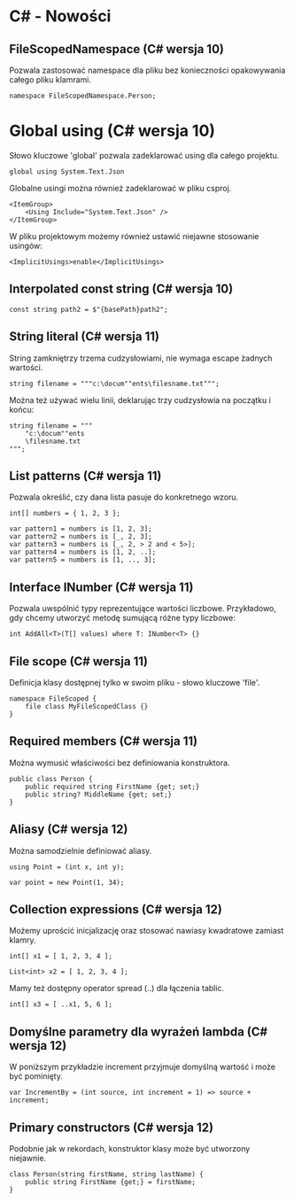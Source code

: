 # C# - Nowości

## FileScopedNamespace (C# wersja 10)

Pozwala zastosować namespace dla pliku bez konieczności opakowywania całego pliku klamrami.

    namespace FileScopedNamespace.Person;

# Global using (C# wersja 10)

Słowo kluczowe 'global' pozwala zadeklarować using dla całego projektu.

    global using System.Text.Json

Globalne usingi można również zadeklarować w pliku csproj.

    <ItemGroup>
        <Using Include="System.Text.Json" />
    </ItemGroup>

W pliku projektowym możemy również ustawić niejawne stosowanie usingów:

    <ImplicitUsings>enable</ImplicitUsings>

## Interpolated const string (C# wersja 10)

    const string path2 = $"{basePath}path2";

## String literal (C# wersja 11)

String zamkniętrzy trzema cudzysłowiami, nie wymaga escape żadnych wartości.

    string filename = """c:\docum""ents\filesname.txt""";

Można też używać wielu linii, deklarując trzy cudzysłowia na początku i końcu:

    string filename = """
        "c:\docum""ents
        \filesname.txt
    """;

## List patterns (C# wersja 11)

Pozwala określić, czy dana lista pasuje do konkretnego wzoru.

    int[] numbers = { 1, 2, 3 };

    var pattern1 = numbers is [1, 2, 3];
    var pattern2 = numbers is [_, 2, 3];
    var pattern3 = numbers is [_, 2, > 2 and < 5>];
    var pattern4 = numbers is [1, 2, ..];
    var pattern5 = numbers is [1, .., 3];

## Interface INumber (C# wersja 11)

Pozwala uwspólnić typy reprezentujące wartości liczbowe. Przykładowo, gdy chcemy utworzyć metodę sumującą różne typy liczbowe:

    int AddAll<T>(T[] values) where T: INumber<T> {}

## File scope (C# wersja 11)

Definicja klasy dostępnej tylko w swoim pliku - słowo kluczowe 'file'.

    namespace FileScoped {
        file class MyFileScopedClass {}
    }

## Required members (C# wersja 11)

Można wymusić właściwości bez definiowania konstruktora.

    public class Person {
        public required string FirstName {get; set;}
        public string? MiddleName {get; set;}
    }

## Aliasy (C# wersja 12)

Można samodzielnie definiować aliasy.

    using Point = (int x, int y);

    var point = new Point(1, 34);

## Collection expressions (C# wersja 12)

Możemy uprościć inicjalizację oraz stosować nawiasy kwadratowe zamiast klamry.

    int[] x1 = [ 1, 2, 3, 4 ];

    List<int> x2 = [ 1, 2, 3, 4 ];

Mamy też dostępny operator spread (..) dla łączenia tablic.

    int[] x3 = [ ..x1, 5, 6 ];

## Domyślne parametry dla wyrażeń lambda (C# wersja 12)

W poniższym przykładzie increment przyjmuje domyślną wartość i może być pominięty.

    var IncrementBy = (int source, int increment = 1) => source + increment;

## Primary constructors (C# wersja 12)

Podobnie jak w rekordach, konstruktor klasy może być utworzony niejawnie.

    class Person(string firstName, string lastName) {
        public string FirstName {get;} = firstName;
    }